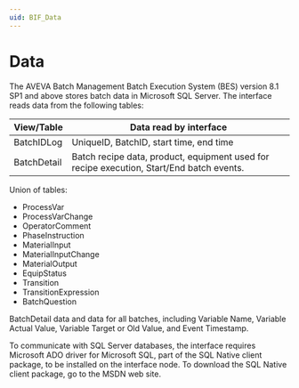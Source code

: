 ```yaml
---
uid: BIF_Data
---
```


# Data

<!-- Customized for WonderWare -->

The AVEVA Batch Management Batch Execution System (BES) version 8.1 SP1 and above stores batch data in Microsoft SQL Server. The interface reads data from the following tables:

| View/Table | Data read by interface |
| ---------- | ---------------------- |
| BatchIDLog | UniqueID, BatchID, start time, end time |
| BatchDetail | Batch recipe data, product, equipment used for recipe execution, Start/End batch events. |

Union of tables:

* ProcessVar
* ProcessVarChange
* OperatorComment
* PhaseInstruction
* MaterialInput
* MaterialInputChange
* MaterialOutput
* EquipStatus
* Transition
* TransitionExpression
* BatchQuestion
    
BatchDetail data and data for all batches, including Variable Name, Variable Actual Value, Variable Target or Old Value, and Event Timestamp.

To communicate with SQL Server databases, the interface requires Microsoft ADO driver for Microsoft SQL, part of the SQL Native client package, to be installed on the interface node. To download the SQL Native client package, go to the MSDN web site.
